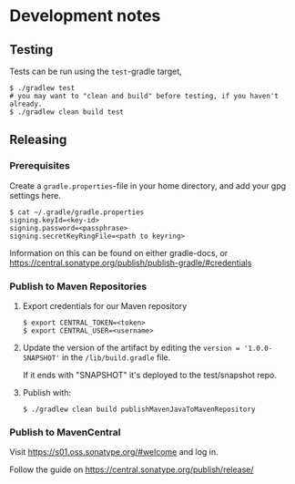 # Development notes

## Testing

Tests can be run using the `test`-gradle target,

```shell
$ ./gradlew test
# you may want to "clean and build" before testing, if you haven't already.
$ ./gradlew clean build test
```

## Releasing

### Prerequisites

Create a `gradle.properties`-file in your home directory,
and add your gpg settings here.

```shell
$ cat ~/.gradle/gradle.properties
signing.keyId=<key-id>
signing.password=<passphrase>
signing.secretKeyRingFile=<path to keyring>
```

Information on this can be found on either gradle-docs,
or <https://central.sonatype.org/publish/publish-gradle/#credentials>

### Publish to Maven Repositories

1. Export credentials for our Maven repository

   ```shell
   $ export CENTRAL_TOKEN=<token>
   $ export CENTRAL_USER=<username>
   ```

1. Update the version of the artifact by editing the
   `version = '1.0.0-SNAPSHOT'` in the `/lib/build.gradle` file.

   If it ends with "SNAPSHOT" it's deployed to the test/snapshot repo.

1. Publish with:

   ```shell
   $ ./gradlew clean build publishMavenJavaToMavenRepository
   ```

### Publish to MavenCentral

Visit <https://s01.oss.sonatype.org/#welcome> and log in.

Follow the guide on <https://central.sonatype.org/publish/release/>
